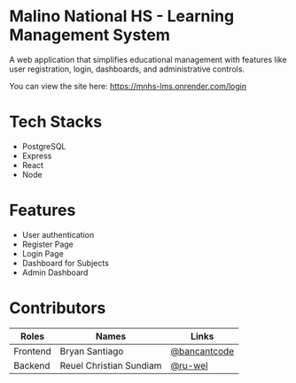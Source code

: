# Malino National HS - Learning Management System

<p>A web application that simplifies educational management with features like user registration, login, dashboards, and administrative controls.</p>

You can view the site here: https://mnhs-lms.onrender.com/login

# Tech Stacks
- PostgreSQL
- Express
- React
- Node

# Features
- User authentication
- Register Page
- Login Page
- Dashboard for Subjects
- Admin Dashboard

# Contributors
| Roles | Names |Links |
|-|-|-|
| Frontend | Bryan Santiago | [@bancantcode](https://github.com/Bancantcode) |
| Backend | Reuel Christian Sundiam | [@ru-wel](https://github.com/ru-wel) |
